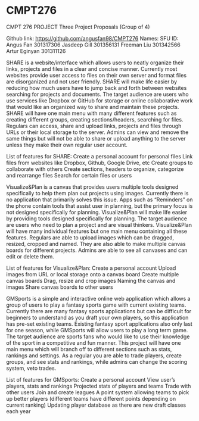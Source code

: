 # CMPT276
CMPT 276 PROJECT Three Project Proposals (Group of 4)

Github link:		https://github.com/angusfan98/CMPT276
Names:			SFU ID: 
Angus Fan		301317306 
Jasdeep Gill		301356131 
Freeman Liu		301342566 
Artur Eginyan		301311126

SHARE is a website/interface which allows users to neatly organize their links, projects and files in a clear and concise manner. Currently most websites provide user access to files on their own server and format files are disorganized and not user friendly. SHARE will make life easier by reducing how much users have to jump back and forth between websites searching for projects and documents. The target audience are users who use services like Dropbox or GitHub for storage or online collaborative work that would like an organized way to share and maintain these projects. SHARE will have one main menu with many different features such as creating different groups, creating sections/headers, searching for files. Regulars can access, share and upload links, projects and files through URLs or their local storage to the server. Admins can view and remove the same things but will not be able to share or upload anything to the server unless they make their own regular user account.

List of features for SHARE: 
	Create a personal account for personal files 
	Link files from websites like Dropbox, Github, Google Drive, etc 
	Create groups to collaborate with others 
	Create sections, headers to organize, categorize and rearrange files 
	Search for certain files or users
	
Visualize&Plan is a canvas that provides users multiple tools designed specifically to help them plan out projects using images. Currently there is no application that primarily solves this issue. Apps such as “Reminders” on the phone contain tools that assist user in planning, but the primary focus is not designed specifically for planning. Visualize&Plan will make life easier by providing tools designed specifically for planning. The target audience are users who need to plan a project and are visual thinkers. Visualize&Plan will have many individual features but one main menu containing all these features. Regulars are able to upload images which can be dragged, resized, cropped and named. They are also able to make multiple canvas boards for different projects. Admins are able to see all canvases and can edit or delete them.
 
List of features for Visualize&Plan: 
	Create a personal account 
	Upload images from URL or local storage onto a canvas board 
	Create multiple canvas boards 
	Drag, resize and crop images 
	Naming the canvas and images 
	Share canvas boards to other users
	
GMSports is a simple and interactive online web application which allows a group of users to play a fantasy sports game with current existing teams. Currently there are many fantasy sports applications but can be difficult for beginners to understand as you draft your own players, so this application has pre-set existing teams. Existing fantasy sport applications also only last for one season, while GMSports will allow users to play a long term game. The target audience are sports fans who would like to use their knowledge of the sport in a competitive and fun manner. This project will have one main menu which will branch off to different sections such as stats, rankings and settings. As a regular you are able to trade players, create groups, and see stats and rankings, while admins can change the scoring system, veto trades.

List of features for GMSports:
	Create a personal account 
	View user’s players, stats and rankings 
	Projected stats of players and teams 
	Trade with other users 
	Join and create leagues 
	A point system allowing teams to pick up better players (different teams have different points depending on current ranking) 
	Updating player database as there are new draft classes each year

